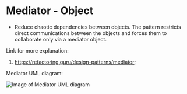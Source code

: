 # Mediator - Object
  - Reduce chaotic dependencies between objects. The pattern restricts direct communications between the objects and forces them to collaborate only via a mediator object.


Link for more explanation:
1. https://refactoring.guru/design-patterns/mediator;


Mediator UML diagram:

![Image of Mediator UML diagram](https://github.com/RomeroGabriel/OOP-DesignPatterns/blob/master/Behavioral/Mediator/mediator_pattern_uml_diagram.png)


